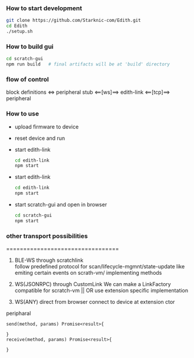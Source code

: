 

### How to start development

```bash
git clone https://github.com/Starknic-com/Edith.git
cd Edith
./setup.sh
```

### How to build gui
```bash
cd scratch-gui
npm run build   # final artifacts will be at 'build' directory
```

### flow of control
block definitions <=> peripheral stub <==[ws]==> edith-link <==[tcp]==> peripheral 


### How to use
* upload firmware to device

* reset device and run

* start edith-link
    ```bash
    cd edith-link
    npm start
    ```
* start edith-link
    ```bash
    cd edith-link
    npm start
    ```
* start scratch-gui and open in browser
    ```bash
    cd scratch-gui
    npm start
    ```


### other transport possibilities
=================================

1. BLE-WS through scratchlink   
    follow predefined protocol for scan/lifecycle-mgmnt/state-update
    like emiting certain events on scrath-vm/ implementing methods

2. WS(JSONRPC) through CustomLink
    We can make a LinkFactory compatible for scratch-vm || OR use extension specific implementation

3. WS(ANY) direct from browser
    connect to device at extension ctor

peripharal

    send(method, params) Promise<result>{
        
    }
    receive(method, params) Promise<result>{

    }



